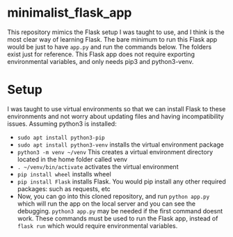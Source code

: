# minimalist_flask_app
This repository mimics the Flask setup I was taught to use, and I think is the most clear way of learning Flask. The bare minimum to run this Flask app would be just to have `app.py` and run the commands below. The folders exist just for reference. This Flask app does not require exporting environmental variables, and only needs pip3 and python3-venv. 

# Setup
I was taught to use virtual environments so that we can install Flask to these environments and not worry about
updating files and having incompatibility issues. Assuming python3 is installed:
* `sudo apt install python3-pip`
* `sudo apt install python3-venv` installs the virtual environment package
* `python3 -m venv ~/venv` This creates a virtual environment directory located in the home folder called venv
* `. ~/venv/bin/activate` activates the virtual environment
* `pip install wheel` installs wheel
* `pip install Flask` installs Flask. You would pip install any other required packages: such as requests, etc
* Now, you can go into this cloned repository, and run `python app.py` which will run the app on the local server and you can see the debugging. `python3 app.py` may be needed if the first command doesnt work. These commands must be used to run the Flask app, instead of `flask run` which would require environmental variables.
